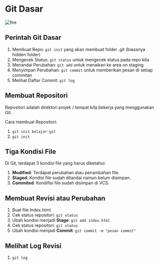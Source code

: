 # Git Dasar

![fire](../img/git-basic.jpg)



## Perintah Git Dasar

1. Membuat Repo: `git init` yang akan membuat folder .git (biasanya hidden folder)
2. Mengecek Status: `git status` untuk mengecek status pada repo kita
3. Menandai Perubahan: `git add` untuk menaikan ke area on staging
4. Menyimpan Perubahan: `git commit` untuk memberikan pesan di setiap commitan 
5. Melihat Daftar Commit: `git log`



## Membuat Repositori

Repositori adalah direktori projek / tempat kita bekerja yang menggunakan Git.

Cara membuat Repositori:

1. `git init belajar-git`
2. `git init`



## Tiga Kondisi File

Di Git, terdapat 3 kondisi file yang harus diketahui:

1. **Modified**: Terdapat perubahan atau penambahan file.
2. **Staged**: Kondisi file sudah ditandai namun belum disimpan.
3. **Commited**: Kondifisi file sudah disimpan di VCS.



## Membuat Revisi atau Perubahan

1. Buat file Index.html
2. Cek status repositori: `git status`
3. Ubah kondisi menjadi **Stage**: `git add index.html`
4. Cek status repositori: `git status`
5. Ubah kondisi menjadi **Commit**: `git commit -m "pesan commit"`



## Melihat Log Revisi

1. `git log`